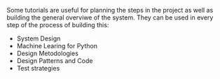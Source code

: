 Some tutorials are useful for planning the steps in the project as well as building the general overviwe of the system. They can be used in every step of the process of building this:

- System Design
- Machine Learing for Python
- Design Metodologies
- Design Patterns and Code
- Test strategies
